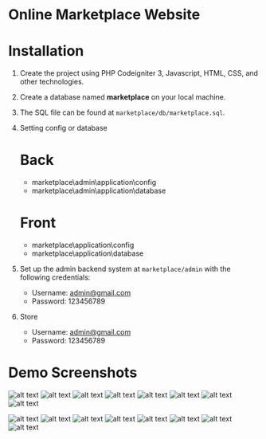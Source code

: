 # Online Marketplace Website
# Installation

1. Create the project using PHP Codeigniter 3, Javascript, HTML, CSS, and other technologies.
2. Create a database named **marketplace** on your local machine.
3. The SQL file can be found at `marketplace/db/marketplace.sql`.
4. Setting config or  database
    # Back
    - marketplace\admin\application\config
    - marketplace\admin\application\database

   # Front 
    - marketplace\application\config
    - marketplace\application\database

5. Set up the admin backend system at `marketplace/admin` with the following credentials:
   - Username: admin@gmail.com
   - Password: 123456789
6. Store
   - Username: admin@gmail.com
   - Password: 123456789

# Demo Screenshots
![alt text](https://github.com/praphanth/marketplace/blob/master/img/font_1.png?raw=true)
![alt text](https://github.com/praphanth/marketplace/blob/master/img/font_2.png?raw=true)
![alt text](https://github.com/praphanth/marketplace/blob/master/img/font_3.png?raw=true)
![alt text](https://github.com/praphanth/marketplace/blob/master/img/font_4.png?raw=true)
![alt text](https://github.com/praphanth/marketplace/blob/master/img/font_5.png?raw=true)
![alt text](https://github.com/praphanth/marketplace/blob/master/img/font_6.png?raw=true)
![alt text](https://github.com/praphanth/marketplace/blob/master/img/font_7.png?raw=true)
![alt text](https://github.com/praphanth/marketplace/blob/master/img/font_8.png?raw=true)

![alt text](https://github.com/praphanth/marketplace/blob/master/img/back_1.png?raw=true)
![alt text](https://github.com/praphanth/marketplace/blob/master/img/back_2.png?raw=true)
![alt text](https://github.com/praphanth/marketplace/blob/master/img/back_3.png?raw=true)
![alt text](https://github.com/praphanth/marketplace/blob/master/img/back_4.png?raw=true)
![alt text](https://github.com/praphanth/marketplace/blob/master/img/back_5.png?raw=true)
![alt text](https://github.com/praphanth/marketplace/blob/master/img/back_6.png?raw=true)
![alt text](https://github.com/praphanth/marketplace/blob/master/img/back_7.png?raw=true)
![alt text](https://github.com/praphanth/marketplace/blob/master/img/back_8.png?raw=true)